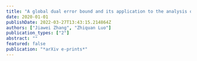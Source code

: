 ```yaml
---
title: "A global dual error bound and its application to the analysis of linearly constrained nonconvex optimization"
date: 2020-01-01
publishDate: 2022-03-27T13:43:15.214864Z
authors: ["Jiawei Zhang", "Zhiquan Luo"]
publication_types: ["2"]
abstract: ""
featured: false
publication: "*arXiv e-prints*"
---
```


